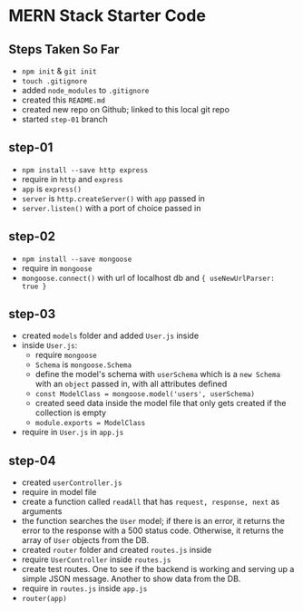 # MERN Stack Starter Code

## Steps Taken So Far
- `npm init` & `git init`
- `touch .gitignore`
- added `node_modules` to `.gitignore`
- created this `README.md`
- created new repo on Github; linked to this local git repo
- started `step-01` branch

## step-01
- `npm install --save http express`
- require in `http` and `express`
- `app` is `express()`
- `server` is `http.createServer()` with `app` passed in
- `server.listen()` with a port of choice passed in

## step-02
- `npm install --save mongoose`
- require in `mongoose`
- `mongoose.connect()` with url of localhost db and `{ useNewUrlParser: true }`

## step-03
- created `models` folder and added `User.js` inside
- inside `User.js`:
  - require `mongoose`
  - `Schema` is `mongoose.Schema`
  - define the model's schema with `userSchema` which is a `new Schema` with an `object` passed in, with all attributes defined
  - `const ModelClass = mongoose.model('users', userSchema)`
  - created seed data inside the model file that only gets created if the collection is empty
  - `module.exports = ModelClass`  
- require in `User.js` in `app.js`

## step-04
- created `userController.js`
- require in model file
- create a function called `readAll` that has `request, response, next` as arguments
- the function searches the `User` model; if there is an error, it returns the error to the response with a 500 status code. Otherwise, it returns the array of `User` objects from the DB.
- created `router` folder and created `routes.js` inside
- require `UserController` inside `routes.js`
- create test routes. One to see if the backend is working and serving up a simple JSON message. Another to show data from the DB.
- require in `routes.js` inside `app.js`
- `router(app)`
